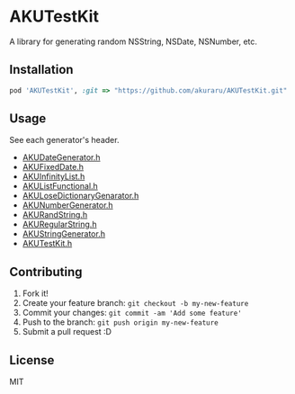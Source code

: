 # AKUTestKit

A library for generating random NSString, NSDate, NSNumber, etc.

## Installation

```ruby
pod 'AKUTestKit', :git => "https://github.com/akuraru/AKUTestKit.git"
```

## Usage

See each generator's header.

- [AKUDateGenerator.h](lib/generator/AKUDateGenerator.h)
- [AKUFixedDate.h](lib/generator/AKUFixedDate.h)
- [AKUInfinityList.h](lib/generator/AKUInfinityList.h)
- [AKUListFunctional.h](lib/generator/AKUListFunctional.h)
- [AKULoseDictionaryGenarator.h](lib/generator/AKULoseDictionaryGenarator.h)
- [AKUNumberGenerator.h](lib/generator/AKUNumberGenerator.h)
- [AKURandString.h](lib/generator/AKURandString.h)
- [AKURegularString.h](lib/generator/AKURegularString.h)
- [AKUStringGenerator.h](lib/generator/AKUStringGenerator.h)
- [AKUTestKit.h](lib/generator/AKUTestKit.h)


## Contributing

1. Fork it!
2. Create your feature branch: `git checkout -b my-new-feature`
3. Commit your changes: `git commit -am 'Add some feature'`
4. Push to the branch: `git push origin my-new-feature`
5. Submit a pull request :D

## License

MIT

